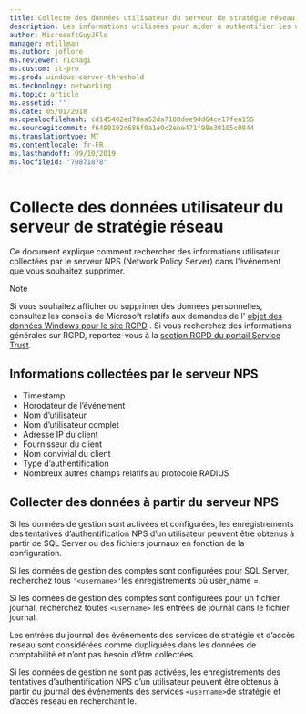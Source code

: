 ```yaml
---
title: Collecte des données utilisateur du serveur de stratégie réseau
description: Les informations utilisées pour aider à authentifier les utilisateurs par le serveur de stratégie réseau dans Windows Server 2016.
author: MicrosoftGuyJFlo
manager: mtillman
ms.author: joflore
ms.reviewer: richagi
ms.custom: it-pro
ms.prod: windows-server-threshold
ms.technology: networking
ms.topic: article
ms.assetid: ''
ms.date: 05/01/2018
ms.openlocfilehash: cd145402ed70aa52da7188dee9dd64ce17fea155
ms.sourcegitcommit: f6490192d686f0a1e0c2ebe471f98e30105c0844
ms.translationtype: MT
ms.contentlocale: fr-FR
ms.lasthandoff: 09/10/2019
ms.locfileid: "70871878"
---
```

# <a name="network-policy-server-user-data-collection"></a>Collecte des données utilisateur du serveur de stratégie réseau

Ce document explique comment rechercher des informations utilisateur collectées par le serveur NPS (Network Policy Server) dans l’événement que vous souhaitez supprimer.

>[!Note]
>Si vous souhaitez afficher ou supprimer des données personnelles, consultez les conseils de Microsoft relatifs aux demandes de l' [objet des données Windows pour le site RGPD](https://docs.microsoft.com/microsoft-365/compliance/gdpr-dsr-windows) . Si vous recherchez des informations générales sur RGPD, reportez-vous à la [section RGPD du portail Service Trust](https://servicetrust.microsoft.com/ViewPage/GDPRGetStarted).

## <a name="information-collected-by-nps"></a>Informations collectées par le serveur NPS

- Timestamp
- Horodateur de l’événement
- Nom d’utilisateur
- Nom d’utilisateur complet
- Adresse IP du client
- Fournisseur du client
- Nom convivial du client
- Type d’authentification
- Nombreux autres champs relatifs au protocole RADIUS

## <a name="gather-data-from-nps"></a>Collecter des données à partir du serveur NPS

Si les données de gestion sont activées et configurées, les enregistrements des tentatives d’authentification NPS d’un utilisateur peuvent être obtenus à partir de SQL Server ou des fichiers journaux en fonction de la configuration. 

Si les données de gestion des comptes sont configurées pour SQL Server, recherchez tous `'<username>'`les enregistrements où user_name =.

Si les données de gestion des comptes sont configurées pour un fichier journal, recherchez toutes `<username>` les entrées de journal dans le fichier journal.

Les entrées du journal des événements des services de stratégie et d’accès réseau sont considérées comme dupliquées dans les données de comptabilité et n’ont pas besoin d’être collectées.

Si les données de gestion ne sont pas activées, les enregistrements des tentatives d’authentification NPS d’un utilisateur peuvent être obtenus à partir du journal des événements des services `<username>`de stratégie et d’accès réseau en recherchant le.
